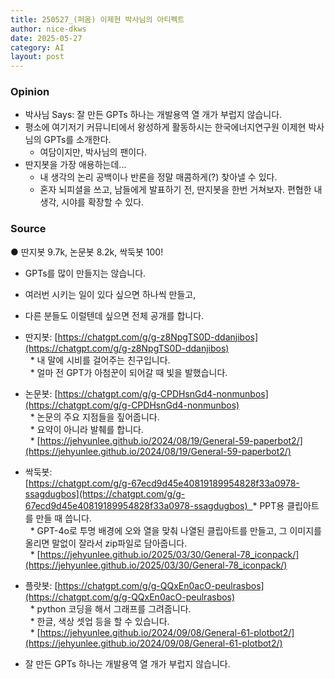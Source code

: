 ```yaml
---
title: 250527_(퍼옴) 이제현 박사님의 아티펙트
author: nice-dkws
date: 2025-05-27
category: AI
layout: post
---
```

### Opinion
* 박사님 Says: 잘 만든 GPTs 하나는 개발용역 열 개가 부럽지 않습니다.
* 평소에 여기저기 커뮤니티에서 왕성하게 활동하시는 한국에너지연구원 이제현 박사님의 GPTs를 소개한다.
	* 여담이지만, 박사님의 팬이다.
* 딴지봇을 가장 애용하는데...
	* 내 생각의 논리 공백이나 반론을 정말 매콤하게(?) 찾아낼 수 있다.
	* 혼자 뇌피셜을 쓰고, 남들에게 발표하기 전, 딴지봇을 한번 거쳐보자. 편협한 내 생각, 시야를 확장할 수 있다.

### Source
● 딴지봇 9.7k, 논문봇 8.2k, 싹둑봇 100!  
- GPTs를 많이 만들지는 않습니다.  
- 여러번 시키는 일이 있다 싶으면 하나씩 만들고,  
- 다른 분들도 이럴텐데 싶으면 전체 공개를 합니다.  
  
- 딴지봇: [https://chatgpt.com/g/g-z8NpgTS0D-ddanjibos](https://chatgpt.com/g/g-z8NpgTS0D-ddanjibos)  
  * 내 말에 시비를 걸어주는 친구입니다.  
  * 얼마 전 GPT가 아첨꾼이 되어갈 때 빛을 발했습니다.  
  
- 논문봇: [https://chatgpt.com/g/g-CPDHsnGd4-nonmunbos](https://chatgpt.com/g/g-CPDHsnGd4-nonmunbos)  
  * 논문의 주요 지점들을 짚어줍니다.  
  * 요약이 아니라 발췌를 합니다.  
  * [https://jehyunlee.github.io/2024/08/19/General-59-paperbot2/](https://jehyunlee.github.io/2024/08/19/General-59-paperbot2/)  
  
- 싹둑봇:  
[https://chatgpt.com/g/g-67ecd9d45e40819189954828f33a0978-ssagdugbos](https://chatgpt.com/g/g-67ecd9d45e40819189954828f33a0978-ssagdugbos)  * PPT용 클립아트를 만들 때 씁니다.  
  * GPT-4o로 투명 배경에 오와 열을 맞춰 나열된 클립아트를 만들고, 그 이미지를 올리면 말없이 잘라서 zip파일로 담아줍니다.  
  * [https://jehyunlee.github.io/2025/03/30/General-78_iconpack/](https://jehyunlee.github.io/2025/03/30/General-78_iconpack/)  
  
- 플랏봇: [https://chatgpt.com/g/g-QQxEn0acO-peulrasbos](https://chatgpt.com/g/g-QQxEn0acO-peulrasbos)  
  * python 코딩을 해서 그래프를 그려줍니다.  
  * 한글, 색상 셋업 등을 할 수 있습니다.  
  * [https://jehyunlee.github.io/2024/09/08/General-61-plotbot2/](https://jehyunlee.github.io/2024/09/08/General-61-plotbot2/)  
  
- 잘 만든 GPTs 하나는 개발용역 열 개가 부럽지 않습니다.
